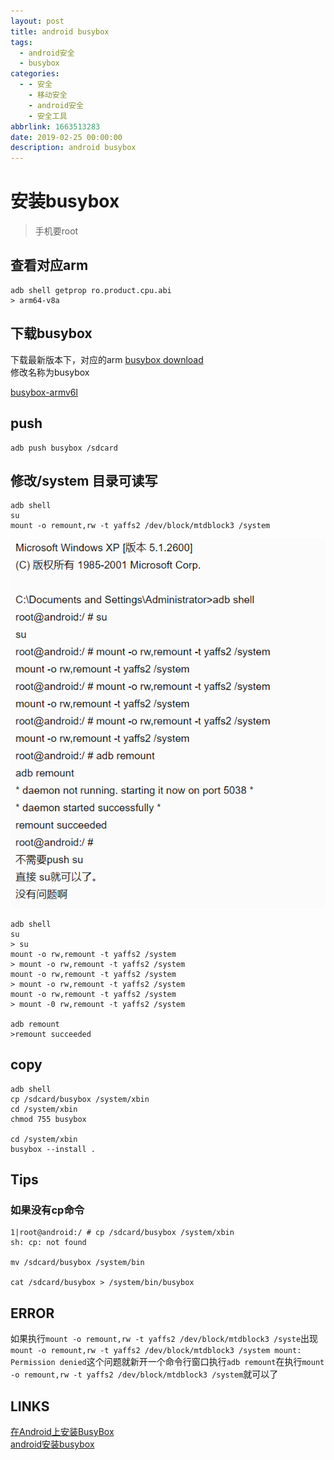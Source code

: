 ```yaml
---
layout: post
title: android busybox
tags:
  - android安全
  - busybox
categories:
  - - 安全
    - 移动安全
    - android安全
    - 安全工具
abbrlink: 1663513283
date: 2019-02-25 00:00:00
description: android busybox
---
```


# 安装busybox
> 手机要root

## 查看对应arm

```
adb shell getprop ro.product.cpu.abi
> arm64-v8a
```

## 下载busybox

下载最新版本下，对应的arm
[busybox download](http://www.busybox.net/downloads/binaries)  
修改名称为busybox

[busybox-armv6l](https://busybox.net/downloads/binaries/1.26.2-defconfig-multiarch/busybox-armv6l)

## push

	adb push busybox /sdcard

## 修改/system 目录可读写

```
adb shell
su
mount -o remount,rw -t yaffs2 /dev/block/mtdblock3 /system
```

![](https://raw.githubusercontent.com/tea9/image/master/blog_img/28/01.png)

```
adb shell 
su
> su
mount -o rw,remount -t yaffs2 /system
> mount -o rw,remount -t yaffs2 /system
mount -o rw,remount -t yaffs2 /system
> mount -o rw,remount -t yaffs2 /system
mount -o rw,remount -t yaffs2 /system
> mount -0 rw,remount -t yaffs2 /system

adb remount
>remount succeeded
```

## copy

```
adb shell
cp /sdcard/busybox /system/xbin
cd /system/xbin
chmod 755 busybox

cd /system/xbin
busybox --install .
```

## Tips

### 如果没有cp命令
```
1|root@android:/ # cp /sdcard/busybox /system/xbin
sh: cp: not found

mv /sdcard/busybox /system/bin  

cat /sdcard/busybox > /system/bin/busybox 
```

## ERROR

如果执行`mount -o remount,rw -t yaffs2 /dev/block/mtdblock3 /syste`出现```mount -o remount,rw -t yaffs2 /dev/block/mtdblock3 /system
mount: Permission denied```这个问题就新开一个命令行窗口执行```adb remount```在执行```mount -o remount,rw -t yaffs2 /dev/block/mtdblock3 /system```就可以了

## LINKS

[在Android上安装BusyBox](https://blog.csdn.net/hp910315/article/details/79510223)  
[android安装busybox](https://www.cnblogs.com/shamoguzhou/p/6233407.html)  
